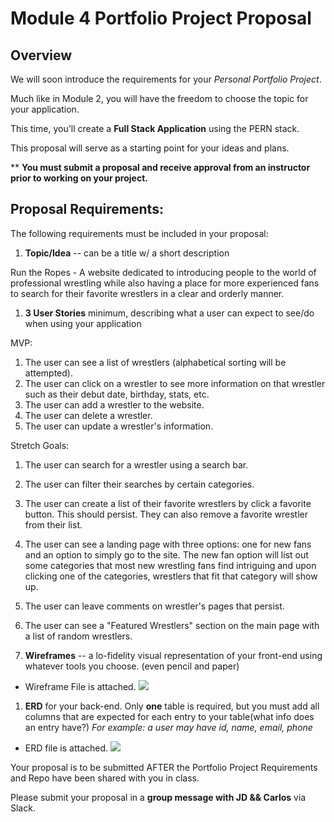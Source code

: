 # Module 4 Portfolio Project Proposal

## Overview

We will soon introduce the requirements for your _Personal Portfolio Project_.

Much like in Module 2, you will have the freedom to choose the topic for your application.

This time, you'll create a **Full Stack Application** using the PERN stack.


This proposal will serve as a starting point for your ideas and plans.

\*\* **You must submit a proposal and receive approval from an instructor prior to working on your project.**

## Proposal Requirements:

The following requirements must be included in your proposal:

1. **Topic/Idea** -- can be a title w/ a short description

Run the Ropes - A website dedicated to introducing people to the world of professional wrestling while also having a place for more experienced fans to search for their favorite wrestlers in a clear and orderly manner.

1. **3 User Stories** minimum, describing what a user can expect to see/do when using your application

MVP:
1. The user can see a list of wrestlers (alphabetical sorting will be attempted).
2. The user can click on a wrestler to see more information on that wrestler such as their debut date, birthday, stats, etc.
3. The user can add a wrestler to the website.
4. The user can delete a wrestler.
5. The user can update a wrestler's information.

Stretch Goals:
1. The user can search for a wrestler using a search bar.
2. The user can filter their searches by certain categories.
3. The user can create a list of their favorite wrestlers by click a favorite button. This should persist. They can also remove a favorite wrestler from their list.
4. The user can see a landing page with three options: one for new fans and an option to simply go to the site. The new fan option will list out some categories that most new wrestling fans find intriguing and upon clicking one of the categories, wrestlers that fit that category will show up. 
5. The user can leave comments on wrestler's pages that persist. 
6. The user can see a "Featured Wrestlers" section on the main page with a list of random wrestlers.

1. **Wireframes** -- a lo-fidelity visual representation of your front-end using whatever tools you choose. (even pencil and paper)

- Wireframe File is attached. ![](2023-02-07-11-08-23.png)

1. **ERD** for your back-end. Only **one** table is required, but you must add all columns that are expected for each entry to your table(what info does an entry have?)
_For example: a user may have id, name, email, phone_

- ERD file is attached. ![](2023-02-07-11-09-36.png)

Your proposal is to be submitted AFTER the Portfolio Project Requirements and Repo have been shared with you in class. 

Please submit your proposal in a **group message with JD && Carlos** via Slack.